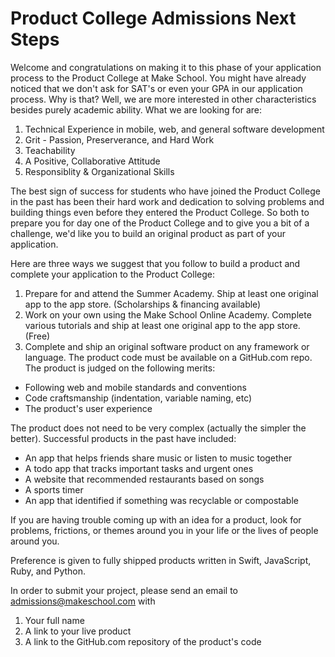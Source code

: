 # Product College Admissions Next Steps

Welcome and congratulations on making it to this phase of your application process to the Product College at Make School. You might have already noticed that we don't ask for SAT's or even your GPA in our application process. Why is that? Well, we are more interested in other characteristics besides purely academic ability. What we are looking for are:

1. Technical Experience in mobile, web, and general software development
1. Grit - Passion, Preserverance, and Hard Work
1. Teachability
1. A Positive, Collaborative Attitude
1. Responsiblity & Organizational Skills

The best sign of success for students who have joined the Product College in the past has been their hard work and dedication to solving problems and building things even before they entered the Product College. So both to prepare you for day one of the Product College and to give you a bit of a challenge, we'd like you to build an original product as part of your application.

Here are three ways we suggest that you follow to build a product and complete your application to the Product College:

1. Prepare for and attend the Summer Academy. Ship at least one original app to the app store. (Scholarships & financing available)
2. Work on your own using the Make School Online Academy. Complete various tutorials and ship at least one original app to the app store. (Free)
3. Complete and ship an original software product on any framework or language. The product code must be available on a GitHub.com repo. The product is judged on the following merits:
  * Following web and mobile standards and conventions
  * Code craftsmanship (indentation, variable naming, etc)
  * The product's user experience

The product does not need to be very complex (actually the simpler the better). Successful products in the past have included:

  * An app that helps friends share music or listen to music together
  * A todo app that tracks important tasks and urgent ones
  * A website that recommended restaurants based on songs
  * A sports timer
  * An app that identified if something was recyclable or compostable
  
If you are having trouble coming up with an idea for a product, look for problems, frictions, or themes around you in your life or the lives of people around you. 

Preference is given to fully shipped products written in Swift, JavaScript, Ruby, and Python.

In order to submit your project, please send an email to admissions@makeschool.com with 

1. Your full name
1. A link to your live product
1. A link to the GitHub.com repository of the product's code
